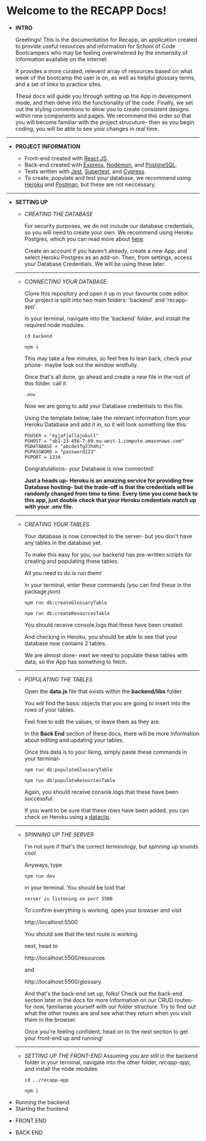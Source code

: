 # Welcome to the RECAPP Docs!

 - **INTRO**
    
    Greetings! This is the documentation for Recapp, an application created to provide useful resources and information for School of Code Bootcampers who may be feeling overwhelmed by the immensity of information available on the internet. 
    
    It provides a more curated, relevent array of resources based on what week of the bootcamp the user is on, as well as helpful glossary terms, and a set of links to practice sites. 

    These docs will guide you through setting up the App in development mode, and then delve into the functionality of the code. Finally, we set out the styling conventions to allow you to create consistent designs within new components and pages. We recommend this order so that you will become familiar with the project strucuture- then as you begin coding, you will be able to see your changes in real time.

---

 - **PROJECT INFORMATION**

    * Front-end created with [React JS](https://beta.reactjs.org/).
    * Back-end created with [Express](https://expressjs.com/), [Nodemon](https://nodemon.io/), and [PostgreSQL](https://www.postgresql.org/docs/).
    * Tests written with [Jest](https://jestjs.io/docs/getting-started), [Supertest](https://www.npmjs.com/package/supertest), and [Cypress](https://docs.cypress.io/).
    * To create, populate and test your database, we recommend using [Heroku](https://devcenter.heroku.com/categories/reference) and [Postman](https://learning.postman.com/docs/getting-started/introduction/), but these are not neccessary.

---

 - **SETTING UP**

    * *CREATING THE DATABASE*

        For security purposes, we do not include our database credentials, so you will need to create your own. We recommend using Heroku Postgres, which you can read more about [here](https://devcenter.heroku.com/articles/heroku-postgresql).

        Create an account if you haven't already, create a new App, and select Heroku Postgres as an add-on. Then, from settings, access your Database Credentials. We will be using these later.

    ---

    * *CONNECTING YOUR DATABASE* 

        Clone this repository and open it up in your favourite code editor. Our project is split into two main folders: 'backend' and 'recapp-app'.

        In your terminal, navigate into the 'backend' folder, and install the required node modules.

        ```
        cd backend
        ```
        ```
        npm i
        ```

        This may take a few minutes, so feel free to lean back, check your phone- maybe look out the window wistfully.

        Once that's all done, go ahead and create a new file in the root of this folder. call it 
        
        ```
        .env
        ```

        Now we are going to add your Database credentials to this file.
        
        Using the template below, take the relevant information from your Heroku Database and add it in, so it will look something like this:

        ```
        PGUSER = "eyjafjallajokull"
        PGHOST = "ab1-23-456-7-89.eu-west-1.compute.amazonaws.com"
        PGDATABASE = "abcde1fg23h4hi"
        PGPASSWORD = "password123"
        PGPORT = 1234
        ```

        Congratulations- your Database is now connected!

        **Just a heads up- Heroku is an amazing service for providing free Database hosting- but the trade-off is that the credentials will be randomly changed from time to time. Every time you come back to this app, just double check that your Heroku credentials match up with your .env file.**
        
    ---

    * *CREATING YOUR TABLES*
    
        Your database is now connected to the server- but you don't have any tables in the database yet. 

        To make this easy for you, our backend has pre-written scripts for creating and populating these tables. 
        
        All you need to do is run them!

        In your terminal, enter these commands (you can find these in the package.json)

        ```
        npm run db:createGlossaryTable
        ```
        ```
        npm run db:createResourcesTable
        ```
        You should receive console.logs that these have been created.

        And checking in Heroku, you should be able to see that your database now contains 2 tables.

        We are almost done- next we need to populate these tables with data, so the App has something to fetch.
    ---
    * *POPULATING THE TABLES*

        Open the **data.js** file that exists within the **backend/libs** folder.

        You will find the basic objects that you are going to insert into the rows of your tables. 

        Feel free to edit the values, or leave them as they are. 

        In the **Back End** section of these docs, there will be more information about editing and updating your tables. 

        Once this data is to your liking, simply paste these commands in your terminal-

        ```
        npm run db:populateGlossaryTable
        ```
        ```
        npm run db:populateResourcesTable
        ```
        Again, you should receive console.logs that these have been successful. 

        If you want to be sure that these rows have been added, you can check on Heroku using a [dataclip](https://devcenter.heroku.com/articles/dataclips#viewing-results). 
    ---
    * *SPINNING UP THE SERVER*

        I'm not sure if that's the correct terminology, but *spinning up* sounds cool.

        Anyways, type

        ```
        npm run dev
        ```
        in your terminal. You should be told that 
        ```
        server is listening on port 5500
        ```

        To confirm everything is working, open your browser and visit
        
        http://localhost:5500

        You should see that the test route is working.

        next, head to 

        http://localhost:5500/resources

        and

        http://localhost:5500/glossary

        And that's the back-end set up, folks! Check out the back-end section later in the docs for more information on our CRUD routes- for now, familiarise yourself with our folder structure.
        Try to find out what the other routes are and see what they return when you visit them in the browser.

        Once you're feeling confident, head on to the next section to get your front-end up and running!
    ---
    * *SETTING UP THE FRONT-END*
        Assuming you are still in the backend folder in your terminal, navigate into the other folder, *recapp-app*, and install the node modules
        ```
        cd ../recapp-app
        ```
        ```
        npm i
        ```


 * Running the backend
 * Starting the frontend


 - FRONT END 


 - BACK END


